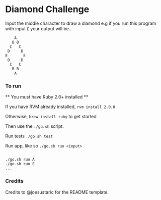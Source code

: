 # Diamond Challenge

Input the middle character to draw a diamond
e.g if you run this program with input `E` your output will be..

```
    A
   B B
  C   C
 D     D
E       E
 D     D
  C   C
   B B
    A
```

### To run

** You must have Ruby 2.0+ installed **

If you have RVM already installed, `rvm install 2.0.0`

Otherwise, `brew install ruby` to get started

Then use the `./go.sh` script.

Run tests
`./go.sh test`

Run app, like so `./go.sh run <input>`
```

./go.sh run A
./go.sh run E
...
```

### Credits
Credits to @joesustaric for the README template.